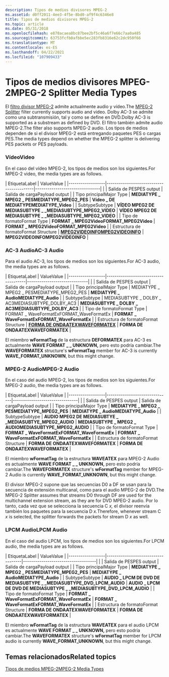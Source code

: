 ```yaml
---
description: Tipos de medios divisores MPEG-2
ms.assetid: d0ff2011-4ee3-4f5e-8bd0-af9f4c6346e8
title: Tipos de medios divisores MPEG-2
ms.topic: article
ms.date: 05/31/2018
ms.openlocfilehash: e878acaea8bc87bee2bf5c46a6f7e66c7aa0a485
ms.sourcegitcommit: 63753fcfb0afbbe5ec283fb8316e62c2dc950f66
ms.translationtype: MT
ms.contentlocale: es-ES
ms.lasthandoff: 04/22/2021
ms.locfileid: "107909433"
---
```

# <a name="mpeg-2-splitter-media-types"></a><span data-ttu-id="ed9c1-103">Tipos de medios divisores MPEG-2</span><span class="sxs-lookup"><span data-stu-id="ed9c1-103">MPEG-2 Splitter Media Types</span></span>

<span data-ttu-id="ed9c1-104">El [filtro divisor MPEG-2](mpeg-2-splitter.md) admite actualmente audio y vídeo.</span><span class="sxs-lookup"><span data-stu-id="ed9c1-104">The [MPEG-2 Splitter](mpeg-2-splitter.md) filter currently supports audio and video.</span></span> <span data-ttu-id="ed9c1-105">Dolby AC-3 se admite como una subtransmisión, tal y como se define en DVD.</span><span class="sxs-lookup"><span data-stu-id="ed9c1-105">Dolby AC-3 is supported as a substream as defined by DVD.</span></span> <span data-ttu-id="ed9c1-106">El filtro también admite audio MPEG-2.</span><span class="sxs-lookup"><span data-stu-id="ed9c1-106">The filter also supports MPEG-2 audio.</span></span> <span data-ttu-id="ed9c1-107">Los tipos de medios dependen de si el divisor MPEG-2 está entregando paquetes PES o cargas PES.</span><span class="sxs-lookup"><span data-stu-id="ed9c1-107">The media types depend on whether the MPEG-2 splitter is delivering PES packets or PES payloads.</span></span>

### <a name="video"></a><span data-ttu-id="ed9c1-108">Vídeo</span><span class="sxs-lookup"><span data-stu-id="ed9c1-108">Video</span></span>

<span data-ttu-id="ed9c1-109">En el caso del vídeo MPEG-2, los tipos de medios son los siguientes.</span><span class="sxs-lookup"><span data-stu-id="ed9c1-109">For MPEG-2 video, the media types are as follows.</span></span>



| <span data-ttu-id="ed9c1-110">Etiqueta</span><span class="sxs-lookup"><span data-stu-id="ed9c1-110">Label</span></span> | <span data-ttu-id="ed9c1-111">Value</span><span class="sxs-lookup"><span data-stu-id="ed9c1-111">Value</span></span> |
|------------------|------------------------------------------|--------------------------------|
|                  | <span data-ttu-id="ed9c1-112">Salida de PES</span><span class="sxs-lookup"><span data-stu-id="ed9c1-112">PES output</span></span>                               | <span data-ttu-id="ed9c1-113">Salida de carga</span><span class="sxs-lookup"><span data-stu-id="ed9c1-113">Payload output</span></span>                 |
| <span data-ttu-id="ed9c1-114">Tipo principal</span><span class="sxs-lookup"><span data-stu-id="ed9c1-114">Major Type</span></span>       | <span data-ttu-id="ed9c1-115">**MEDIATYPE \_ MPEG2 \_ PES**</span><span class="sxs-lookup"><span data-stu-id="ed9c1-115">**MEDIATYPE\_MPEG2\_PES**</span></span>                | <span data-ttu-id="ed9c1-116">**Vídeo \_ DE MEDIATYPE**</span><span class="sxs-lookup"><span data-stu-id="ed9c1-116">**MEDIATYPE\_Video**</span></span>           |
| <span data-ttu-id="ed9c1-117">Subtype</span><span class="sxs-lookup"><span data-stu-id="ed9c1-117">Subtype</span></span>          | <span data-ttu-id="ed9c1-118">**VÍDEO MPEG2 DE MEDIASUBTYPE \_ \_**</span><span class="sxs-lookup"><span data-stu-id="ed9c1-118">**MEDIASUBTYPE\_MPEG2\_VIDEO**</span></span>           | <span data-ttu-id="ed9c1-119">**VÍDEO MPEG2 DE MEDIASUBTYPE \_ \_**</span><span class="sxs-lookup"><span data-stu-id="ed9c1-119">**MEDIASUBTYPE\_MPEG2\_VIDEO**</span></span> |
| <span data-ttu-id="ed9c1-120">Tipo de formato</span><span class="sxs-lookup"><span data-stu-id="ed9c1-120">Format Type</span></span>      | <span data-ttu-id="ed9c1-121">**FORMAT \_ MPEG2Video**</span><span class="sxs-lookup"><span data-stu-id="ed9c1-121">**FORMAT\_MPEG2Video**</span></span>                   | <span data-ttu-id="ed9c1-122">**FORMAT \_ MPEG2Video**</span><span class="sxs-lookup"><span data-stu-id="ed9c1-122">**FORMAT\_MPEG2Video**</span></span>         |
| <span data-ttu-id="ed9c1-123">Estructura de formato</span><span class="sxs-lookup"><span data-stu-id="ed9c1-123">Format Structure</span></span> | [<span data-ttu-id="ed9c1-124">**MPEG2VIDEOINFO**</span><span class="sxs-lookup"><span data-stu-id="ed9c1-124">**MPEG2VIDEOINFO**</span></span>](/previous-versions/windows/desktop/api/dvdmedia/ns-dvdmedia-mpeg2videoinfo) | <span data-ttu-id="ed9c1-125">**MPEG2VIDEOINFO**</span><span class="sxs-lookup"><span data-stu-id="ed9c1-125">**MPEG2VIDEOINFO**</span></span>             |



 

### <a name="ac-3-audio"></a><span data-ttu-id="ed9c1-126">AC-3 Audio</span><span class="sxs-lookup"><span data-stu-id="ed9c1-126">AC-3 Audio</span></span>

<span data-ttu-id="ed9c1-127">Para el audio AC-3, los tipos de medios son los siguientes.</span><span class="sxs-lookup"><span data-stu-id="ed9c1-127">For AC-3 audio, the media types are as follows.</span></span>



| <span data-ttu-id="ed9c1-128">Etiqueta</span><span class="sxs-lookup"><span data-stu-id="ed9c1-128">Label</span></span> | <span data-ttu-id="ed9c1-129">Value</span><span class="sxs-lookup"><span data-stu-id="ed9c1-129">Value</span></span> |
|------------------|--------------------------------------|------------------------------|
|                  | <span data-ttu-id="ed9c1-130">Salida de PES</span><span class="sxs-lookup"><span data-stu-id="ed9c1-130">PES output</span></span>                           | <span data-ttu-id="ed9c1-131">Salida de carga</span><span class="sxs-lookup"><span data-stu-id="ed9c1-131">Payload output</span></span>               |
| <span data-ttu-id="ed9c1-132">Tipo principal</span><span class="sxs-lookup"><span data-stu-id="ed9c1-132">Major Type</span></span>       | <span data-ttu-id="ed9c1-133">MEDIATYPE \_ MPEG2 \_ PES</span><span class="sxs-lookup"><span data-stu-id="ed9c1-133">MEDIATYPE\_MPEG2\_PES</span></span>                | <span data-ttu-id="ed9c1-134">**MEDIATYPE \_ Audio**</span><span class="sxs-lookup"><span data-stu-id="ed9c1-134">**MEDIATYPE\_Audio**</span></span>         |
| <span data-ttu-id="ed9c1-135">Subtype</span><span class="sxs-lookup"><span data-stu-id="ed9c1-135">Subtype</span></span>          | <span data-ttu-id="ed9c1-136">MEDIASUBTYPE \_ DOLBY \_ AC3</span><span class="sxs-lookup"><span data-stu-id="ed9c1-136">MEDIASUBTYPE\_DOLBY\_AC3</span></span>             | <span data-ttu-id="ed9c1-137">**MEDIASUBTYPE \_ DOLBY \_ AC3**</span><span class="sxs-lookup"><span data-stu-id="ed9c1-137">**MEDIASUBTYPE\_DOLBY\_AC3**</span></span> |
| <span data-ttu-id="ed9c1-138">Tipo de formato</span><span class="sxs-lookup"><span data-stu-id="ed9c1-138">Format Type</span></span>      | <span data-ttu-id="ed9c1-139">FORMAT \_ WaveFormatEx</span><span class="sxs-lookup"><span data-stu-id="ed9c1-139">FORMAT\_WaveFormatEx</span></span>                 | <span data-ttu-id="ed9c1-140">**FORMAT \_ WaveFormatEx**</span><span class="sxs-lookup"><span data-stu-id="ed9c1-140">**FORMAT\_WaveFormatEx**</span></span>     |
| <span data-ttu-id="ed9c1-141">Estructura de formato</span><span class="sxs-lookup"><span data-stu-id="ed9c1-141">Format Structure</span></span> | <span data-ttu-id="ed9c1-142">[**FORMA DE ONDAATEX**](/previous-versions/dd757713(v=vs.85))</span><span class="sxs-lookup"><span data-stu-id="ed9c1-142">[**WAVEFORMATEX**](/previous-versions/dd757713(v=vs.85))</span></span> | <span data-ttu-id="ed9c1-143">**FORMA DE ONDAATEX**</span><span class="sxs-lookup"><span data-stu-id="ed9c1-143">**WAVEFORMATEX**</span></span>             |



 

<span data-ttu-id="ed9c1-144">El miembro **wFormatTag** de la estructura **DEFORMATEX** para AC-3 es actualmente **WAVE FORMAT \_ \_ UNKNOWN,** pero esto podría cambiar.</span><span class="sxs-lookup"><span data-stu-id="ed9c1-144">The **WAVEFORMATEX** structure's **wFormatTag** member for AC-3 is currently **WAVE\_FORMAT\_UNKNOWN**, but this might change.</span></span>

### <a name="mpeg-2-audio"></a><span data-ttu-id="ed9c1-145">MPEG-2 Audio</span><span class="sxs-lookup"><span data-stu-id="ed9c1-145">MPEG-2 Audio</span></span>

<span data-ttu-id="ed9c1-146">En el caso del audio MPEG-2, los tipos de medios son los siguientes.</span><span class="sxs-lookup"><span data-stu-id="ed9c1-146">For MPEG-2 audio, the media types are as follows.</span></span>



| <span data-ttu-id="ed9c1-147">Etiqueta</span><span class="sxs-lookup"><span data-stu-id="ed9c1-147">Label</span></span> | <span data-ttu-id="ed9c1-148">Value</span><span class="sxs-lookup"><span data-stu-id="ed9c1-148">Value</span></span> |
|------------------|-------------------------------|--------------------------------|
|                  | <span data-ttu-id="ed9c1-149">Salida de PES</span><span class="sxs-lookup"><span data-stu-id="ed9c1-149">PES output</span></span>                    | <span data-ttu-id="ed9c1-150">Salida de carga</span><span class="sxs-lookup"><span data-stu-id="ed9c1-150">Payload output</span></span>                 |
| <span data-ttu-id="ed9c1-151">Tipo principal</span><span class="sxs-lookup"><span data-stu-id="ed9c1-151">Major Type</span></span>       | <span data-ttu-id="ed9c1-152">**MEDIATYPE \_ MPEG2 \_ PES**</span><span class="sxs-lookup"><span data-stu-id="ed9c1-152">**MEDIATYPE\_MPEG2\_PES**</span></span>     | <span data-ttu-id="ed9c1-153">**MEDIATYPE \_ Audio**</span><span class="sxs-lookup"><span data-stu-id="ed9c1-153">**MEDIATYPE\_Audio**</span></span>           |
| <span data-ttu-id="ed9c1-154">Subtype</span><span class="sxs-lookup"><span data-stu-id="ed9c1-154">Subtype</span></span>          | <span data-ttu-id="ed9c1-155">**AUDIO MPEG2 DE MEDIASUBTYE \_ \_**</span><span class="sxs-lookup"><span data-stu-id="ed9c1-155">**MEDIASUBTYE\_MPEG2\_AUDIO**</span></span> | <span data-ttu-id="ed9c1-156">**MEDIASUBTYPE \_ MPEG2 \_ AUDIO**</span><span class="sxs-lookup"><span data-stu-id="ed9c1-156">**MEDIASUBTYPE\_MPEG2\_AUDIO**</span></span> |
| <span data-ttu-id="ed9c1-157">Tipo de formato</span><span class="sxs-lookup"><span data-stu-id="ed9c1-157">Format Type</span></span>      | <span data-ttu-id="ed9c1-158">**FORMAT \_ WaveFormatEx**</span><span class="sxs-lookup"><span data-stu-id="ed9c1-158">**FORMAT\_WaveFormatEx**</span></span>      | <span data-ttu-id="ed9c1-159">**FORMAT \_ WaveFormatEx**</span><span class="sxs-lookup"><span data-stu-id="ed9c1-159">**FORMAT\_WaveFormatEx**</span></span>       |
| <span data-ttu-id="ed9c1-160">Estructura de formato</span><span class="sxs-lookup"><span data-stu-id="ed9c1-160">Format Structure</span></span> | <span data-ttu-id="ed9c1-161">**FORMA DE ONDAATEX**</span><span class="sxs-lookup"><span data-stu-id="ed9c1-161">**WAVEFORMATEX**</span></span>              | <span data-ttu-id="ed9c1-162">**FORMA DE ONDAATEX**</span><span class="sxs-lookup"><span data-stu-id="ed9c1-162">**WAVEFORMATEX**</span></span>               |



 

<span data-ttu-id="ed9c1-163">El miembro **wFormatTag** de la estructura **WAVEATEX** para MPEG-2 Audio es actualmente **WAVE FORMAT \_ \_ UNKNOWN,** pero esto podría cambiar.</span><span class="sxs-lookup"><span data-stu-id="ed9c1-163">The **WAVEFORMATEX** structure's **wFormatTag** member for MPEG-2 Audio is currently **WAVE\_FORMAT\_UNKNOWN**, but this might change.</span></span>

<span data-ttu-id="ed9c1-164">El divisor MPEG-2 supone que las secuencias D0 a DF se usan para la secuencia de extensión multicanal, como para el audio MPEG-2 de DVD.</span><span class="sxs-lookup"><span data-stu-id="ed9c1-164">The MPEG-2 Splitter assumes that streams D0 through DF are used for the multichannel extension stream, as they are for DVD MPEG-2 audio.</span></span> <span data-ttu-id="ed9c1-165">Por lo tanto, cada vez que se selecciona la secuencia C *x,* el divisor reenvía también los paquetes para la secuencia D *x.*</span><span class="sxs-lookup"><span data-stu-id="ed9c1-165">Therefore, whenever stream C *x* is selected, the splitter forwards the packets for stream D *x* as well.</span></span>

### <a name="lpcm-audio"></a><span data-ttu-id="ed9c1-166">LPCM Audio</span><span class="sxs-lookup"><span data-stu-id="ed9c1-166">LPCM Audio</span></span>

<span data-ttu-id="ed9c1-167">En el caso del audio LPCM, los tipos de medios son los siguientes.</span><span class="sxs-lookup"><span data-stu-id="ed9c1-167">For LPCM audio, the media types are as follows.</span></span>



| <span data-ttu-id="ed9c1-168">Etiqueta</span><span class="sxs-lookup"><span data-stu-id="ed9c1-168">Label</span></span> | <span data-ttu-id="ed9c1-169">Value</span><span class="sxs-lookup"><span data-stu-id="ed9c1-169">Value</span></span> |
|------------------|------------------------------------|------------------------------------|
|                  | <span data-ttu-id="ed9c1-170">Salida de PES</span><span class="sxs-lookup"><span data-stu-id="ed9c1-170">PES output</span></span>                         | <span data-ttu-id="ed9c1-171">Salida de carga</span><span class="sxs-lookup"><span data-stu-id="ed9c1-171">Payload output</span></span>                     |
| <span data-ttu-id="ed9c1-172">Tipo principal</span><span class="sxs-lookup"><span data-stu-id="ed9c1-172">Major Type</span></span>       | <span data-ttu-id="ed9c1-173">**MEDIATYPE \_ MPEG2 \_ PES**</span><span class="sxs-lookup"><span data-stu-id="ed9c1-173">**MEDIATYPE\_MPEG2\_PES**</span></span>          | <span data-ttu-id="ed9c1-174">**MEDIATYPE \_ Audio**</span><span class="sxs-lookup"><span data-stu-id="ed9c1-174">**MEDIATYPE\_Audio**</span></span>               |
| <span data-ttu-id="ed9c1-175">Subtype</span><span class="sxs-lookup"><span data-stu-id="ed9c1-175">Subtype</span></span>          | <span data-ttu-id="ed9c1-176">**AUDIO \_ LPCM DE DVD DE MEDIASUBTYPE \_ \_**</span><span class="sxs-lookup"><span data-stu-id="ed9c1-176">**MEDIASUBTYPE\_DVD\_LPCM\_AUDIO**</span></span> | <span data-ttu-id="ed9c1-177">**AUDIO \_ LPCM DE DVD DE MEDIASUBTYPE \_ \_**</span><span class="sxs-lookup"><span data-stu-id="ed9c1-177">**MEDIASUBTYPE\_DVD\_LPCM\_AUDIO**</span></span> |
| <span data-ttu-id="ed9c1-178">Tipo de formato</span><span class="sxs-lookup"><span data-stu-id="ed9c1-178">Format Type</span></span>      | <span data-ttu-id="ed9c1-179">**FORMAT \_ WaveFormatEx**</span><span class="sxs-lookup"><span data-stu-id="ed9c1-179">**FORMAT\_WaveFormatEx**</span></span>           | <span data-ttu-id="ed9c1-180">**FORMAT \_ WaveFormatEx**</span><span class="sxs-lookup"><span data-stu-id="ed9c1-180">**FORMAT\_WaveFormatEx**</span></span>           |
| <span data-ttu-id="ed9c1-181">Estructura de formato</span><span class="sxs-lookup"><span data-stu-id="ed9c1-181">Format Structure</span></span> | <span data-ttu-id="ed9c1-182">**FORMA DE ONDAATEX**</span><span class="sxs-lookup"><span data-stu-id="ed9c1-182">**WAVEFORMATEX**</span></span>                   | <span data-ttu-id="ed9c1-183">**FORMA DE ONDAATEX**</span><span class="sxs-lookup"><span data-stu-id="ed9c1-183">**WAVEFORMATEX**</span></span>                   |



 

<span data-ttu-id="ed9c1-184">El miembro **wFormatTag** de la estructura **WAVEATEX** para el audio LPCM es actualmente **WAVE FORMAT \_ \_ UNKNOWN,** pero esto podría cambiar.</span><span class="sxs-lookup"><span data-stu-id="ed9c1-184">The **WAVEFORMATEX** structure's **wFormatTag** member for LPCM audio is currently **WAVE\_FORMAT\_UNKNOWN**, but this might change.</span></span>

## <a name="related-topics"></a><span data-ttu-id="ed9c1-185">Temas relacionados</span><span class="sxs-lookup"><span data-stu-id="ed9c1-185">Related topics</span></span>

<dl> <dt>

[<span data-ttu-id="ed9c1-186">Tipos de medios MPEG-2</span><span class="sxs-lookup"><span data-stu-id="ed9c1-186">MPEG-2 Media Types</span></span>](mpeg-2-media-types.md)
</dt> </dl>

 

 
